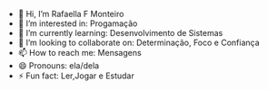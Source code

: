 - 👋 Hi, I’m Rafaella F Monteiro
- 👀 I’m interested in: Progamação
- 🌱 I’m currently learning: Desenvolvimento de Sistemas
- 💞️ I’m looking to collaborate on: Determinação, Foco e Confiança
- 📫 How to reach me: Mensagens
- 😄 Pronouns: ela/dela
- ⚡ Fun fact: Ler,Jogar e Estudar 

<!---
rafas09/rafas09 is a ✨ special ✨ repository because its `README.md` (this file) appears on your GitHub profile.
You can click the Preview link to take a look at your changes.
--->
